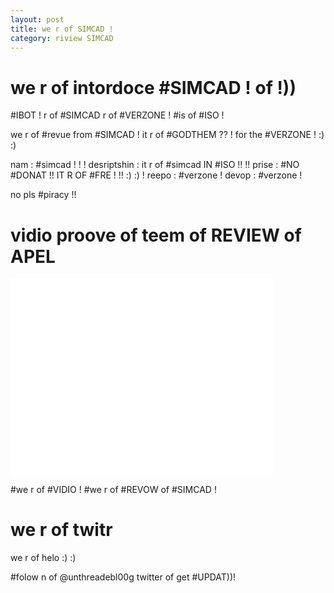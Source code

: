```yaml
---
layout: post
title: we r of SIMCAD !
category: riview SIMCAD
---
```


# we r of intordoce #SIMCAD ! of !))

#IBOT ! r of #SIMCAD r of #VERZONE ! #is of #ISO !

we r of #revue from #SIMCAD ! it r of #GODTHEM ?? ! for the #VERZONE ! :) :)

nam : #simcad ! ! !
desriptshin : it r of #simcad IN #ISO !!  !! 
prise : #NO #DONAT !! IT R OF #FRE ! !! :) :) !
reepo : #verzone ! 
devop : #verzone !

no pls #piracy !!

# vidio proove of teem of REVIEW of APEL

<iframe width="420" height="315" src="//www.youtube.com/embed/CKBpMmp84NY?rel=0" frameborder="0" allowfullscreen></iframe>

\#we r of #VIDIO ! #we r of #REVOW of #SIMCAD !

# we r of twitr 

we r of helo :) :)

\#folow n of @unthreadebl00g twitter of get #UPDAT))!
